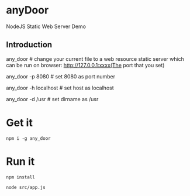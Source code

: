 # anyDoor
NodeJS Static Web Server Demo

## Introduction

any_door # change your current file to a web resource static server which can be run on browser: http://127.0.0.1:xxxx(The port that you set)

any_door -p 8080 # set 8080 as port number

any_door -h localhost # set host as localhost

any_door -d /usr # set dirname as /usr

# Get it
```
npm i -g any_door
```

# Run it 
```
npm install

node src/app.js
```
